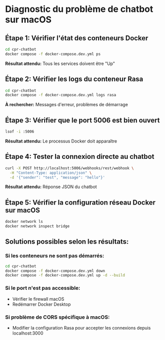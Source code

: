 # Diagnostic du problème de chatbot sur macOS

## Étape 1: Vérifier l'état des conteneurs Docker
```bash
cd cpr-chatbot
docker compose -f docker-compose.dev.yml ps
```
**Résultat attendu:** Tous les services doivent être "Up"

## Étape 2: Vérifier les logs du conteneur Rasa
```bash
cd cpr-chatbot
docker compose -f docker-compose.dev.yml logs rasa
```
**À rechercher:** Messages d'erreur, problèmes de démarrage

## Étape 3: Vérifier que le port 5006 est bien ouvert
```bash
lsof -i :5006
```
**Résultat attendu:** Le processus Docker doit apparaître

## Étape 4: Tester la connexion directe au chatbot
```bash
curl -X POST http://localhost:5006/webhooks/rest/webhook \
  -H "Content-Type: application/json" \
  -d '{"sender": "test", "message": "hello"}'
```
**Résultat attendu:** Réponse JSON du chatbot

## Étape 5: Vérifier la configuration réseau Docker sur macOS
```bash
docker network ls
docker network inspect bridge
```

## Solutions possibles selon les résultats:

### Si les conteneurs ne sont pas démarrés:
```bash
cd cpr-chatbot
docker compose -f docker-compose.dev.yml down
docker compose -f docker-compose.dev.yml up -d --build
```

### Si le port n'est pas accessible:
- Vérifier le firewall macOS
- Redémarrer Docker Desktop

### Si problème de CORS spécifique à macOS:
- Modifier la configuration Rasa pour accepter les connexions depuis localhost:3000
